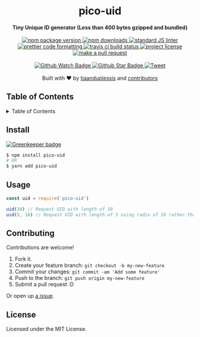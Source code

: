 
<h1 align="center">pico-uid</h1>
<div align="center">
  <strong>Tiny Unique ID generator (Less than 400 bytes gzipped and bundled)</strong>
</div>
<br>
<div align="center">
  <a href="https://npmjs.org/package/pico-uid">
    <img src="https://img.shields.io/npm/v/pico-uid.svg?style=flat-square" alt="npm package version" />
  </a>
  <a href="https://npmjs.org/package/pico-uid">
  <img src="https://img.shields.io/npm/dm/pico-uid.svg?style=flat-square" alt="npm downloads" />
  </a>
  <a href="https://github.com/feross/standard">
    <img src="https://img.shields.io/badge/code%20style-standard-brightgreen.svg?style=flat-square" alt="standard JS linter" />
  </a>
  <a href="https://github.com/prettier/prettier">
    <img src="https://img.shields.io/badge/styled_with-prettier-ff69b4.svg?style=flat-square" alt="prettier code formatting" />
  </a>
  <a href="https://travis-ci.org/tiaanduplessis/pico-uid">
    <img src="https://img.shields.io/travis/tiaanduplessis/pico-uid.svg?style=flat-square" alt="travis ci build status" />
  </a>
  <a href="https://github.com/tiaanduplessis/pico-uid/blob/master/LICENSE">
    <img src="https://img.shields.io/npm/l/pico-uid.svg?style=flat-square" alt="project license" />
  </a>
  <a href="http://makeapullrequest.com">
    <img src="https://img.shields.io/badge/PRs-welcome-brightgreen.svg?style=flat-square" alt="make a pull request" />
  </a>
</div>
<br>
<div align="center">
  <a href="https://github.com/tiaanduplessis/pico-uid/watchers">
    <img src="https://img.shields.io/github/watchers/tiaanduplessis/pico-uid.svg?style=social" alt="Github Watch Badge" />
  </a>
  <a href="https://github.com/tiaanduplessis/pico-uid/stargazers">
    <img src="https://img.shields.io/github/stars/tiaanduplessis/pico-uid.svg?style=social" alt="Github Star Badge" />
  </a>
  <a href="https://twitter.com/intent/tweet?text=Check%20out%20pico-uid!%20https://github.com/tiaanduplessis/pico-uid%20%F0%9F%91%8D">
    <img src="https://img.shields.io/twitter/url/https/github.com/tiaanduplessis/pico-uid.svg?style=social" alt="Tweet" />
  </a>
</div>
<br>
<div align="center">
  Built with ❤︎ by <a href="https://github.com/tiaanduplessis">tiaanduplessis</a> and <a href="https://github.com/tiaanduplessis/pico-uid/contributors">contributors</a>
</div>

<h2>Table of Contents</h2>
<details>
  <summary>Table of Contents</summary>
  <li><a href="#install">Install</a></li>
  <li><a href="#usage">Usage</a></li>
  <li><a href="#contribute">Contribute</a></li>
  <li><a href="#license">License</a></li>
</details>

## Install

[![Greenkeeper badge](https://badges.greenkeeper.io/tiaanduplessis/pico-uid.svg)](https://greenkeeper.io/)

```sh
$ npm install pico-uid
# OR
$ yarn add pico-uid
```

## Usage

```js
const uid = require('pico-uid')

uid(10) // Request UID with length of 10
uid(5, 16) // Request UID with length of 5 using radix of 16 rather than default of 64
```

## Contributing

Contributions are welcome!

1. Fork it.
2. Create your feature branch: `git checkout -b my-new-feature`
3. Commit your changes: `git commit -am 'Add some feature'`
4. Push to the branch: `git push origin my-new-feature`
5. Submit a pull request :D

Or open up [a issue](https://github.com/tiaanduplessis/pico-uid/issues).

## License

Licensed under the MIT License.
